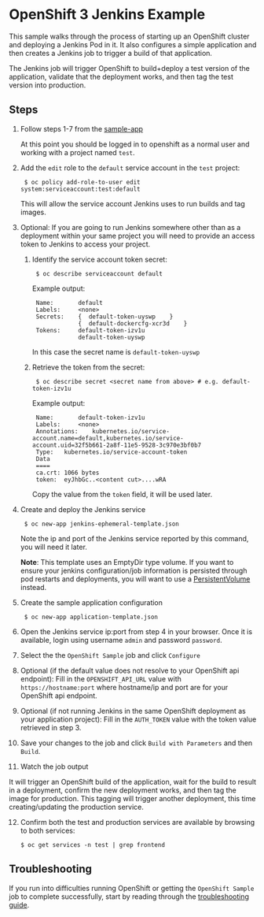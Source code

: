 OpenShift 3 Jenkins Example
=========================
This sample walks through the process of starting up an OpenShift cluster and deploying a Jenkins Pod in it.
It also configures a simple application and then creates a Jenkins job to trigger a build of that application.

The Jenkins job will trigger OpenShift to build+deploy a test version of the application, validate that
the deployment works, and then tag the test version into production.

Steps
-----

1. Follow steps 1-7 from the [sample-app](https://github.com/openshift/origin/blob/master/examples/sample-app/README.md)

    At this point you should be logged in to openshift as a normal user and working with a project named `test`.

2. Add the `edit` role to the `default` service account in the `test` project:

        $ oc policy add-role-to-user edit system:serviceaccount:test:default

    This will allow the service account Jenkins uses to run builds and tag images.

3. Optional:  If you are going to run Jenkins somewhere other than as a deployment within your same project you will need to provide an access token to Jenkins to access your project.

    1. Identify the service account token secret:

            $ oc describe serviceaccount default

        Example output:

            Name:       default
            Labels:     <none>
            Secrets:    {  default-token-uyswp    }
                        {  default-dockercfg-xcr3d    }
            Tokens:     default-token-izv1u
                        default-token-uyswp

        In this case the secret name is `default-token-uyswp`

    2. Retrieve the token from the secret:

            $ oc describe secret <secret name from above> # e.g. default-token-izv1u

        Example output:

            Name:       default-token-izv1u
            Labels:     <none>
            Annotations:    kubernetes.io/service-account.name=default,kubernetes.io/service-account.uid=32f5b661-2a8f-11e5-9528-3c970e3bf0b7
            Type:   kubernetes.io/service-account-token
            Data
            ====
            ca.crt: 1066 bytes
            token:  eyJhbGc..<content cut>....wRA

        Copy the value from the `token` field, it will be used later.

4. Create and deploy the Jenkins service

        $ oc new-app jenkins-ephemeral-template.json
    
    Note the ip and port of the Jenkins service reported by this command, you will need it later.

    **Note**: This template uses an EmptyDir type volume.  If you want to ensure your jenkins configuration/job information is persisted through pod restarts and deployments, you will want to use a [PersistentVolume](https://docs.openshift.org/latest/admin_guide/persistent_storage_nfs.html) instead.
    
5. Create the sample application configuration

        $ oc new-app application-template.json
 
6. Open the Jenkins service ip:port from step 4 in your browser.  Once it is available, login using username `admin` and password `password`.
   
7. Select the the `OpenShift Sample` job and click `Configure`

8. Optional (if the default value does not resolve to your OpenShift api endpoint): Fill in the `OPENSHIFT_API_URL` value with `https://hostname:port` where hostname/ip and port are for your OpenShift api endpoint.

9. Optional (if not running Jenkins in the same OpenShift deployment as your application project): Fill in the `AUTH_TOKEN` value with the token value retrieved in step 3.

10. Save your changes to the job and click `Build with Parameters` and then `Build`.

11. Watch the job output

   It will trigger an OpenShift build of the application, wait for the build to result in a deployment,
   confirm the new deployment works, and then tag the image for production.  This tagging will trigger
   another deployment, this time creating/updating the production service.

12. Confirm both the test and production services are available by browsing to both services:

        $ oc get services -n test | grep frontend

Troubleshooting
-----

If you run into difficulties running OpenShift or getting the `OpenShift Sample` job to complete successfully, start by reading through the [troubleshooting guide](https://github.com/openshift/origin/blob/master/docs/debugging-openshift.md).

